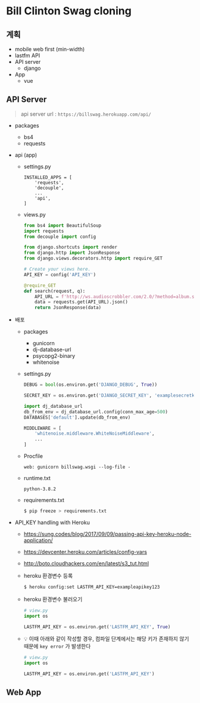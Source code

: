 # Bill Clinton Swag cloning

## 계획

- mobile web first (min-width)
- lastfm API
- API server
  - django
- App
  - vue

## API Server

> api server url : `https://billswag.herokuapp.com/api/`

- packages

  - bs4
  - requests

- api (app)

  - settings.py

    ```
    INSTALLED_APPS = [
    	'requests',
        'decouple',
    	...
        'api',
    ]
    ```

  - views.py

    ```python
    from bs4 import BeautifulSoup
    import requests
    from decouple import config
    
    from django.shortcuts import render
    from django.http import JsonResponse
    from django.views.decorators.http import require_GET
    
    # Create your views here.
    API_KEY = config('API_KEY')
    
    @require_GET
    def search(request, q):
        API_URL = f'http://ws.audioscrobbler.com/2.0/?method=album.search&album={q}&api_key={API_KEY}&format=json'
        data = requests.get(API_URL).json()
        return JsonResponse(data)
    ```

- 배포

  - packages

    - gunicorn
    - dj-database-url
    - psycopg2-binary
    - whitenoise

  - settings.py

    ```python
    DEBUG = bool(os.environ.get('DJANGO_DEBUG', True))
    
    SECRET_KEY = os.environ.get('DJANGO_SECRET_KEY', 'examplesecretkey123')
    
    import dj_database_url 
    db_from_env = dj_database_url.config(conn_max_age=500) 
    DATABASES['default'].update(db_from_env)
    
    MIDDLEWARE = [
    	'whitenoise.middleware.WhiteNoiseMiddleware',
    	...	
    ]
    ```

  - Procfile

    ```
    web: gunicorn billswag.wsgi --log-file -
    ```

  - runtime.txt

    ```
    python-3.8.2
    ```

  - requirements.txt

    ```bash
    $ pip freeze > requirements.txt
    ```

- API_KEY handling with Heroku

  - https://sung.codes/blog/2017/09/09/passing-api-key-heroku-node-application/

  - https://devcenter.heroku.com/articles/config-vars

  - http://boto.cloudhackers.com/en/latest/s3_tut.html

  - heroku 환경변수 등록

    ```bash
    $ heroku config:set LASTFM_API_KEY=exampleapikey123
    ```

  - heroku 환경변수 불러오기

    ```python
    # view.py
    import os
    
    LASTFM_API_KEY = os.environ.get('LASTFM_API_KEY', True)
    ```

  - :bulb: 이때 아래와 같이 작성할 경우, 컴파일 단계에서는 해당 키가 존재하지 않기 때문에 `key error` 가 발생한다

    ```python
    # view.py
    import os
    
    LASTFM_API_KEY = os.environ.get('LASTFM_API_KEY')
    ```

## Web App